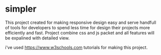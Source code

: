 # simpler 
This project created for making responsive design easy and serve handfull of tools
for developers to spend less time for design their projects more efficiently and fast.
Project combine css and js packet and all features will be expalined with detailed view.


i've used https://www.w3schools.com tutorials for making this project.
